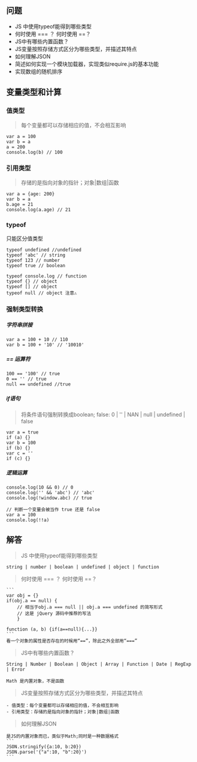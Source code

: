 ## 问题

- JS 中使用typeof能得到哪些类型
- 何时使用 === ？ 何时使用 ==？
- JS中有哪些内置函数？
- JS变量按照存储方式区分为哪些类型，并描述其特点
- 如何理解JSON
- 简述如何实现一个模块加载器，实现类似require.js的基本功能
- 实现数组的随机排序

## 变量类型和计算

### 值类型

> 每个变量都可以存储相应的值，不会相互影响

```
var a = 100
var b = a
a = 200
console.log(b) // 100
```

### 引用类型

> 存储的是指向对象的指针；对象|数组|函数

```
var a = {age: 200}
var b = a
b.age = 21
console.log(a.age) // 21
```
### typeof

只能区分值类型

```
typeof undefined //undefined
typeof 'abc' // string
typeof 123 // number
typeof true // boolean

typeof console.log // function
typeof {} // object
typeof [] // object
typeof null // object 注意⚠️
```

### 强制类型转换

##### 字符串拼接

```
var a = 100 + 10 // 110
var b = 100 + '10' // '10010'
```
##### == 运算符

```
100 == '100' // true
0 == '' // true
null == undefined //true
```

##### if语句

> 将条件语句强制转换成boolean;
> false: 0 | '' | NAN | null | undefined | false


```
var a = true
if (a) {}
var b = 100
if (b) {}
var c = ''
if (c) {}
```

##### 逻辑运算

```
console.log(10 && 0) // 0
console.log('' && 'abc') // 'abc'
console.log(!window.abc) // true

// 判断一个变量会被当作 true 还是 false
var a = 100
console.log(!!a)
```

## 解答

> JS 中使用typeof能得到哪些类型

	string | number | boolean | undefined | object | function

> 何时使用 === ？ 何时使用 ==？

	```
	var obj = {}
	if(obj.a == null) {
		// 相当于obj.a === null || obj.a === undefined 的简写形式
		// 这是 jQuery 源码中推荐的写法
		}

	function (a, b) {if(a==null){...}}
	```
	看一个对象的属性是否存在的时候用“==”，除此之外全部用“===”

> JS中有哪些内置函数？

	String | Number | Boolean | Object | Array | Function | Date | RegExp | Error

	Math 是内置对象，不是函数


> JS变量按照存储方式区分为哪些类型，并描述其特点

	- 值类型：每个变量都可以存储相应的值，不会相互影响
	- 引用类型：存储的是指向对象的指针；对象|数组|函数


> 如何理解JSON

	是JS的内置对象而已，类似于Math;同时是一种数据格式
	```
	JSON.stringify({a:10, b:20})
	JSON.parse('{"a":10, "b":20}')
	```




















